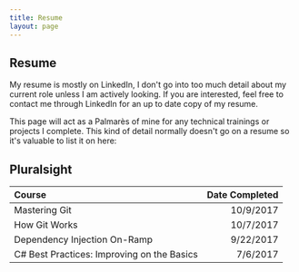 ```yaml
---
title: Resume
layout: page
---
```


## Resume

My resume is mostly on LinkedIn, I don't go into too much detail about my current role unless
I am actively looking. If you are interested, feel free to contact me through LinkedIn for an
up to date copy of my resume.

This page will act as a Palmarès of mine for any technical trainings or projects I complete. This kind of detail
normally doesn't go on a resume so it's valuable to list it on here:

## Pluralsight

|Course | Date Completed|
|:---|---:|
| Mastering Git | 10/9/2017 |
| How Git Works | 10/7/2017 |
| Dependency Injection On-Ramp | 9/22/2017 |
| C# Best Practices: Improving on the Basics | 7/6/2017